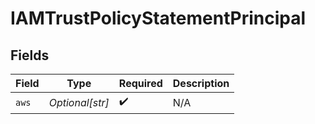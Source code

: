 # IAMTrustPolicyStatementPrincipal


## Fields

| Field              | Type               | Required           | Description        |
| ------------------ | ------------------ | ------------------ | ------------------ |
| `aws`              | *Optional[str]*    | :heavy_check_mark: | N/A                |